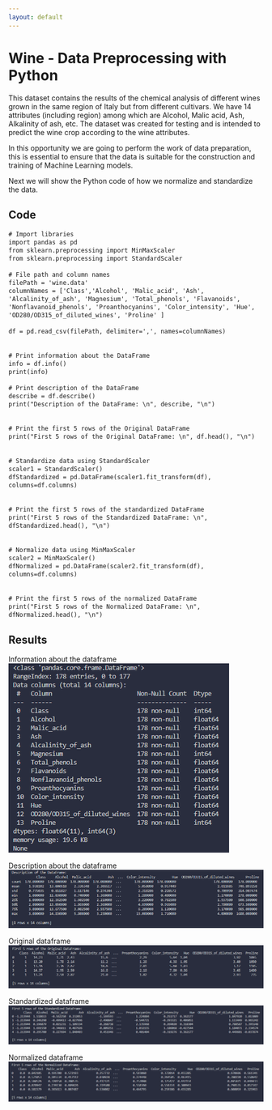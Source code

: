 ```yaml
---
layout: default
---
```


# Wine - Data Preprocessing with Python

This dataset contains the results of the chemical analysis of different wines grown in the same region of Italy but from different cultivars.
We have 14 attributes (including region) among which are Alcohol, Malic acid, Ash, Alkalinity of ash, etc.
The dataset was created for testing and is intended to predict the wine crop according to the wine attributes.

In this opportunity we are going to perform the work of data preparation, this is essential to ensure that the data is suitable for the construction and training of Machine Learning models.

Next we will show the Python code of how we normalize and standardize the data.

## Code
```
# Import libraries
import pandas as pd
from sklearn.preprocessing import MinMaxScaler
from sklearn.preprocessing import StandardScaler

# File path and column names
filePath = 'wine.data'
columnNames = ['Class','Alcohol', 'Malic_acid', 'Ash', 'Alcalinity_of_ash', 'Magnesium', 'Total_phenols', 'Flavanoids', 'Nonflavanoid_phenols', 'Proanthocyanins', 'Color_intensity', 'Hue', 'OD280/OD315_of_diluted_wines', 'Proline' ]

df = pd.read_csv(filePath, delimiter=',', names=columnNames)


# Print information about the DataFrame
info = df.info()
print(info)

# Print description of the DataFrame
describe = df.describe()
print("Description of the DataFrame: \n", describe, "\n")


# Print the first 5 rows of the Original DataFrame
print("First 5 rows of the Original DataFrame: \n", df.head(), "\n")


# Standardize data using StandardScaler
scaler1 = StandardScaler()
dfStandardized = pd.DataFrame(scaler1.fit_transform(df), columns=df.columns)


# Print the first 5 rows of the standardized DataFrame
print("First 5 rows of the Standardized DataFrame: \n", dfStandardized.head(), "\n")


# Normalize data using MinMaxScaler
scaler2 = MinMaxScaler()
dfNormalized = pd.DataFrame(scaler2.fit_transform(df), columns=df.columns)


# Print the first 5 rows of the normalized DataFrame
print("First 5 rows of the Normalized DataFrame: \n", dfNormalized.head(), "\n")
```

## Results
Information about the dataframe
![Octocat](https://github.com/GuilleFerreira/Machine-Learning-Portfolio/blob/main/assets/img/wine/information.png?raw=true)

Description about the dataframe
![Octocat](https://github.com/GuilleFerreira/Machine-Learning-Portfolio/blob/main/assets/img/wine/description.png?raw=true)

Original dataframe
![Octocat](https://github.com/GuilleFerreira/Machine-Learning-Portfolio/blob/main/assets/img/wine/original.png?raw=true)

Standardized dataframe
![Octocat](https://github.com/GuilleFerreira/Machine-Learning-Portfolio/blob/main/assets/img/wine/standarized.png?raw=true)

Normalized dataframe
![Octocat](https://github.com/GuilleFerreira/Machine-Learning-Portfolio/blob/main/assets/img/wine/normalized.png?raw=true)

